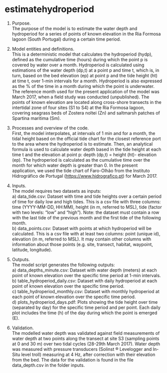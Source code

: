 # estimatehydroperiod

1.	Purpose.    
The purpose of the model is to estimate the water depth and hydroperiod for a series of points of known elevation in the Ria Formosa lagoon (South Portugal) during a certain time period.     

2.	Model entities and definitions.    
This is a deterministic model that calculates the hydroperiod (hydp), defined as the cumulative time (hours) during which the point p is covered by water over a month. Hydroperiod is calculated using estimations of the water depth (dp,t) at a point p and time t, which is, in turn, based on the bed elevation (ep) at point p and the tide height (ht) at time t, over 1-min intervals for a month. Hydroperiod is also expressed as the % of the time in a month during which the point is underwater. The reference month used for the present application of the model was March 2017, when a field study was conducted (unpublished). The points of known elevation are located along cross-shore transects in the intertidal zone of four sites (S1 to S4) at the Ria Formosa lagoon, covering seagrass beds of Zostera noltei (Zn) and saltmarsh patches of Spartina maritima (Sm).     

3.	Processes and overview of the code.     
First, the model interpolates, at intervals of 1 min and for a month, the tidal height based on the official tide chart for the closest reference port to the area where the hydroperiod is to estimate. Then, an analytical formula is used to calculate water depth based in the tide height at each time t and the elevation at point p:  depth (dp,t) = height (ht)- elevation (ep). The hydroperiod is calculated as the cumulative time over the month for which water depth is greater than 0. In the present application, we used the tide chart of Faro-Olhão from the Instituto Hidrográfico de Portugal (https://www.hidrografico.pt) for March 2017. 

4.	Inputs.    
The model requires two datasets as inputs:        
a)	data_tide.csv: Dataset with time and tide heights over a certain period of time for daily low and high tides. This is a csv file with three columns: time (YYYY-MM-DD, HH:MM), height (in m, referred to MSL), tide (factor with two levels: “low” and “high”). Note: the dataset must contain a row with the last tide of the previous month and the first tide of the following month.           
b)	data_points.csv: Dataset with points at which hydroperiod will be calculated. This is a csv file with at least two columns: point (unique id), elevation (in m, referred to MSL). It may contain other columns with information about those points (e.g. site, transect, habitat, waypoint, latitude, longitude).           

5.	Outputs.     
The model script generates the following outputs:     
a)	data_depths_minute.csv: Dataset with water depth (meters) at each point of known elevation over the specific time period at 1-min intervals.     
b)	table_hydroperiod_daily.csv: Dataset with daily hydroperiod at each point of known elevation over the specific time period.       
c)	table_hydroperiod_monthly.csv: Dataset with monthly hydroperiod at each point of known elevation over the specific time period.       
d)	plots_hydroperiod_days.pdf: Plots showing the tide height over time (separated by day) for the specific time period and per point. Each daily plot includes the time (h) of the day during which the point is emerged (E).       

6.	Validation.     
The modelled water depth was validated against field measurements of water depth at two points along the transect at site S3 (sampling points at 0 and 30 m) over two tidal cycles (28-29th March 2017). Water depth was measured with pressure transducers (Solinst ® Levelogger and In-Situ level troll) measuring at 4 Hz, after correction with their elevation from the bed. The data for the validation is found in the file data_depth.csv in the folder inputs. 
